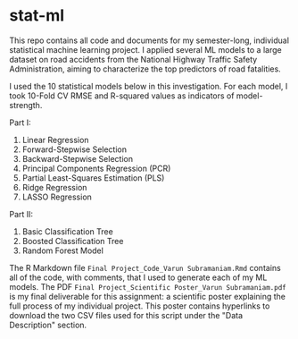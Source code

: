 # stat-ml
This repo contains all code and documents for my semester-long, individual statistical machine learning project. I applied several ML models to a large dataset on road accidents from the National Highway Traffic Safety Administration, aiming to characterize the top predictors of road fatalities.

I used the 10 statistical models below in this investigation. For each model, I took 10-Fold CV RMSE and R-squared values as indicators of model-strength.

Part I:
1. Linear Regression
2. Forward-Stepwise Selection
3. Backward-Stepwise Selection
4. Principal Components Regression (PCR)
5. Partial Least-Squares Estimation (PLS)
6. Ridge Regression
7. LASSO Regression

Part II:
1. Basic Classification Tree
2. Boosted Classification Tree
3. Random Forest Model

The R Markdown file `Final Project_Code_Varun Subramaniam.Rmd` contains all of the code, with comments, that I used to generate each of my ML models. The PDF `Final Project_Scientific Poster_Varun Subramaniam.pdf` is my final deliverable for this assignment: a scientific poster explaining the full process of my individual project. This poster contains hyperlinks to download the two CSV files used for this script under the "Data Description" section. 

